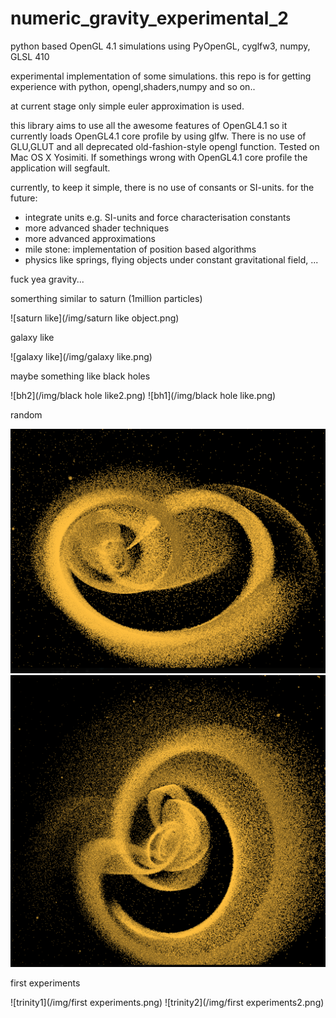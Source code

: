 numeric_gravity_experimental_2
==============================

python based OpenGL 4.1 simulations using PyOpenGL, cyglfw3, numpy, GLSL 410

experimental implementation of some simulations.
this repo is for getting experience with python,
opengl,shaders,numpy and so on..

at current stage only simple euler approximation
is used. 

this library aims to use all the awesome features
of OpenGL4.1 so it currently loads OpenGL4.1 core
profile by using glfw. There is no use of GLU,GLUT 
and all deprecated old-fashion-style opengl function.
Tested on Mac OS X Yosimiti. If somethings wrong
with OpenGL4.1 core profile the application will segfault.

currently, to keep it simple, there is no use of consants or SI-units.
for the future:
- integrate units e.g. SI-units and force characterisation constants
- more advanced shader techniques
- more advanced approximations
- mile stone: implementation of position based algorithms
- physics like springs, flying objects under constant gravitational field, ...

fuck yea gravity...

somerthing similar to saturn (1million particles)

![saturn like](/img/saturn like object.png)

galaxy like 

![galaxy like](/img/galaxy like.png)

maybe something like black holes

![bh2](/img/black hole like2.png)
![bh1](/img/black hole like.png)

random

![random1](/img/random1.png)
![random2](/img/random2.png)

first experiments

![trinity1](/img/first experiments.png)
![trinity2](/img/first experiments2.png)
